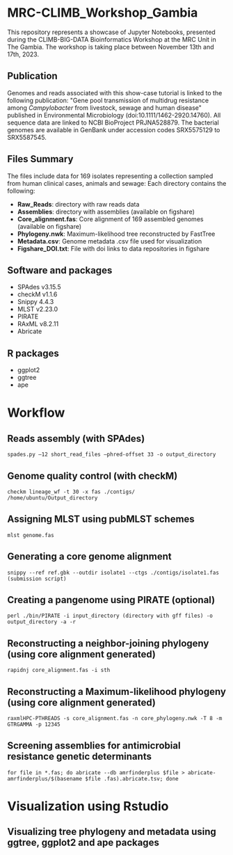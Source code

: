 # MRC-CLIMB_Workshop_Gambia
This repository represents a showcase of Jupyter Notebooks, presented during the CLIMB-BIG-DATA Bioinformatics Workshop at the MRC Unit in The Gambia. The workshop is taking place between November 13th and 17th, 2023.

## Publication
Genomes and reads associated with this show-case tutorial is linked to the following publication: "Gene pool transmission of multidrug resistance among _Campylobacter_ from livestock, sewage and human disease" published in Environmental Microbiology (doi:10.1111/1462-2920.14760). All sequence data are linked to NCBI BioProject PRJNA528879. The bacterial genomes are available in GenBank under accession codes SRX5575129 to SRX5587545.

## Files Summary
The files include data for 169 isolates representing a collection sampled from human clinical cases, animals and sewage: Each directory contains the following:
* **Raw_Reads**: directory with raw reads data 
* **Assemblies**: directory with assemblies (available on figshare)
* **Core_alignment.fas**: Core alignment of 169 assembled genomes (available on figshare)
* **Phylogeny.nwk**: Maximum-likelihood tree reconstructed by FastTree  
* **Metadata.csv**: Genome metadata .csv file used for visualization
* **Figshare_DOI.txt**: File with doi links to data repositories in figshare

## Software and packages
* SPAdes v3.15.5 
* checkM v1.1.6
* Snippy 4.4.3
* MLST v2.23.0
* PIRATE
* RAxML v8.2.11 
* Abricate

## R packages
* ggplot2
* ggtree
* ape

# Workflow
## Reads assembly (with SPAdes)
```
spades.py –12 short_read_files –phred-offset 33 -o output_directory
```
## Genome quality control (with checkM)
```
checkm lineage_wf -t 30 -x fas ./contigs/ /home/ubuntu/Output_directory
```
## Assigning MLST using pubMLST schemes
```
mlst genome.fas
```
## Generating a core genome alignment
```
snippy --ref ref.gbk --outdir isolate1 --ctgs ./contigs/isolate1.fas (submission script)
```
## Creating a pangenome using PIRATE (optional)
```
perl ./bin/PIRATE -i input_directory (directory with gff files) -o output_directory -a -r
```
## Reconstructing a neighbor-joining phylogeny (using core alignment generated)
```
rapidnj core_alignment.fas -i sth
```
## Reconstructing a Maximum-likelihood phylogeny (using core alignment generated)
```
raxmlHPC-PTHREADS -s core_alignment.fas -n core_phylogeny.nwk -T 8 -m GTRGAMMA -p 12345 
```
## Screening assemblies for antimicrobial resistance genetic determinants
```
for file in *.fas; do abricate --db amrfinderplus $file > abricate-amrfinderplus/$(basename $file .fas).abricate.tsv; done
```
# Visualization using Rstudio
## Visualizing tree phylogeny and metadata using ggtree, ggplot2 and ape packages
